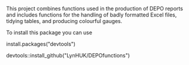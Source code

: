 This project combines functions used in the production of DEPO reports and includes functions for the handling of badly formatted Excel files, tidying tables, and producing colourful gauges.


To install this package you can use 

install.packages("devtools")

devtools::install_github("LynHUK/DEPOfunctions")
